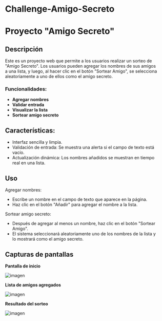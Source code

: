 # Challenge-Amigo-Secreto
# Proyecto "Amigo Secreto"

## Descripción

Este es un proyecto web que permite a los usuarios realizar un sorteo de "Amigo Secreto". Los usuarios pueden agregar los nombres de sus amigos a una lista, y luego, al hacer clic en el botón "Sortear Amigo", se selecciona aleatoriamente a uno de ellos como el amigo secreto.

### Funcionalidades:
- **Agregar nombres**
- **Validar entrada**
- **Visualizar la lista**
- **Sortear amigo secreto**
  
## Características:
- Interfaz sencilla y limpia.
- Validación de entrada: Se muestra una alerta si el campo de texto está vacío.
- Actualización dinámica: Los nombres añadidos se muestran en tiempo real en una lista.

 ##  Uso
Agregar nombres:
 - Escribe un nombre en el campo de texto que aparece en la página.
 - Haz clic en el botón "Añadir" para agregar el nombre a la lista.
   
Sortear amigo secreto:
 - Después de agregar al menos un nombre, haz clic en el botón "Sortear Amigo".
 - El sistema seleccionará aleatoriamente uno de los nombres de la lista y lo mostrará como el amigo secreto.

## Capturas de pantallas

**Pantalla de inicio**

![imagen](https://github.com/user-attachments/assets/d687249f-2592-4694-a432-c4b57f99067c)

**Lista de amigos agregados**


![imagen](https://github.com/user-attachments/assets/43483610-43e7-493a-84b1-afb3f6e2c96b)



**Resultado del sorteo**

![imagen](https://github.com/user-attachments/assets/13cd6440-82be-4992-a2dd-5948f2504cbe)


